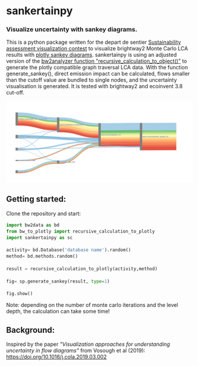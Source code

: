 # sankertainpy

### Visualize uncertainty with sankey diagrams.


This is a python package written for the depart de sentier [Sustainability assessment visualization contest](https://github.com/Depart-de-Sentier/visualization-contest-2022) to visualize brightway2 Monte Carlo LCA results with [plotly sankey diagrams](https://plotly.com/python/sankey-diagram/). sankertainpy is using an adjusted version of the [bw2analyzer function "recursive_calculation_to_object()"](https://github.com/brightway-lca/brightway2-analyzer/blob/main/bw2analyzer/utils.py) to generate the plotly compatible graph traversal LCA data. With the function generate_sankey(), direct emission impact can be calculated, flows smaller than the cutoff value are bundled to single nodes, and the uncertainty visualisation is generated. It is tested with brightway2 and ecoinvent 3.8 cut-off.  

![mc1_2.png](mc1_2.png)

## Getting started:

Clone the repository and start:


```python
import bw2data as bd
from bw_to_plotly import recursive_calculation_to_plotly
import sankertainpy as sc

activity= bd.Database('database name').random()
method= bd.methods.random()

result = recursive_calculation_to_plotly(activity,method)

fig= sp.generate_sankey(result, type=1)

fig.show()
```
Note: depending on the number of monte carlo iterations and the level depth, the calculation can take some time!

## Background:

Inspired by the paper *"Visualization approaches for understanding uncertainty in flow diagrams"* from Vosough et al (2019):
https://doi.org/10.1016/j.cola.2019.03.002




